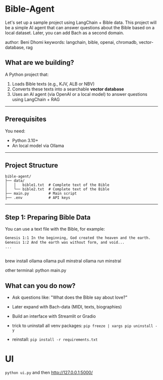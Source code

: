 # Bible-Agent
Let's set up a sample project using LangChain + Bible data. This project will be a simple AI agent that can answer questions about the Bible based on a local dataset. Later, you can add Bach as a second domain.

author: Beni Dhomi 
keywords: langchain, bible, openai, chromadb, vector-database, rag

## What are we building?
A Python project that:
1. Loads Bible texts (e.g., KJV, ALB or NBV)
2. Converts these texts into a searchable **vector database**
3. Uses an AI agent (via OpenAI or a local model) to answer questions using LangChain + RAG

---

## Prerequisites
You need:
- Python 3.10+
- An local model via Ollama
---

## Project Structure
```
bible-agent/
├── data/
│   │   bible1.txt  # Complete text of the Bible
│   └── bible2.txt  # Complete text of the Bible
├── main.py         # Main script
├── .env            # API keys
```

---

## Step 1: Preparing Bible Data
You can use a text file with the Bible, for example:
```txt
Genesis 1:1 In the beginning, God created the heaven and the earth.
Genesis 1:2 And the earth was without form, and void...
...
```

## 
brew install ollama 
ollama pull minstral
ollama run minstral

other terminal: python main.py

## What can you do now?
- Ask questions like: "What does the Bible say about love?"
- Later expand with Bach-data (MIDI, texts, biographies)
- Build an interface with Streamlit or Gradio

- trick to uninstall all venv packages: 
```pip freeze | xargs pip uninstall -y```
- reinstall: 
```pip install -r requirements.txt```


# UI
```python ui.py``` and then http://127.0.0.1:5000/